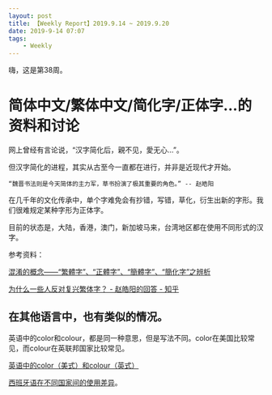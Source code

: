 ```yaml
---
layout: post
title: 【Weekly Report】2019.9.14 ~ 2019.9.20
date: 2019-9-14 07:07
tags:
    - Weekly
---
```


嗨，这是第38周。

# 简体中文/繁体中文/简化字/正体字...的资料和讨论

网上曾经有言论说，“汉字简化后，親不见，愛无心...”。

但汉字简化的进程，其实从古至今一直都在进行，并非是近现代才开始。

    “魏晋书法则是今天简体的主力军，草书扮演了极其重要的角色。” -- 赵皓阳

在几千年的文化传承中，单个字难免会有抄错，写错，草化，衍生出新的字形。我们很难规定某种字形为正体字。

目前的状态是，大陆，香港，澳门，新加坡马来，台湾地区都在使用不同形式的汉字。

参考资料：

[混淆的概念——“繁體字”、“正體字”、“簡體字”、“簡化字”之辨析](https://www.byvoid.com/zht/blog/chinese-character-definition)

[为什么一些人反对复兴繁体字？ - 赵皓阳的回答 - 知乎](https://www.zhihu.com/question/25389359/answer/34557962)

## 在其他语言中，也有类似的情况。

英语中的color和colour，都是同一种意思，但是写法不同。color在美国比较常见，而colour在英联邦国家比较常见。

[英语中的color（美式）和colour（英式）](https://www.grammarly.com/blog/color-colour/)

[西班牙语在不同国家间的使用差异](https://k-international.com/blog/different-types-of-spanish/)。